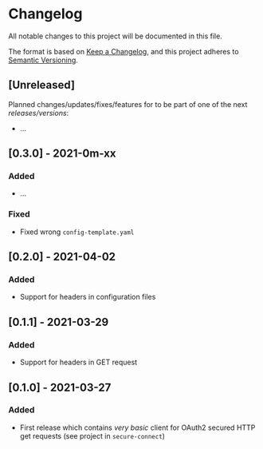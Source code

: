 # Changelog
All notable changes to this project will be documented in this file.

The format is based on [Keep a Changelog](https://keepachangelog.com/en/1.0.0/),
and this project adheres to [Semantic Versioning](https://semver.org/spec/v2.0.0.html).

## [Unreleased]
Planned changes/updates/fixes/features for to be part of one of the next _releases/versions_:
  * ...

## [0.3.0] - 2021-0m-xx
### Added
  * ...

### Fixed
  * Fixed wrong `config-template.yaml`  

## [0.2.0] - 2021-04-02
### Added
  * Support for headers in configuration files

## [0.1.1] - 2021-03-29
### Added
  * Support for headers in GET request

## [0.1.0] - 2021-03-27
### Added
  * First release which contains _very basic_ client for OAuth2 secured HTTP get requests (see project in `secure-connect`)

<!--### Added => for new features.-->
<!--### Changed => for changes in existing functionality.-->
<!--### Deprecated => for soon-to-be removed features.-->
<!--### Removed => for now removed features.-->
<!--### Fixed => for any bug fixes.-->
<!--### Security => in case of vulnerabilities.-->